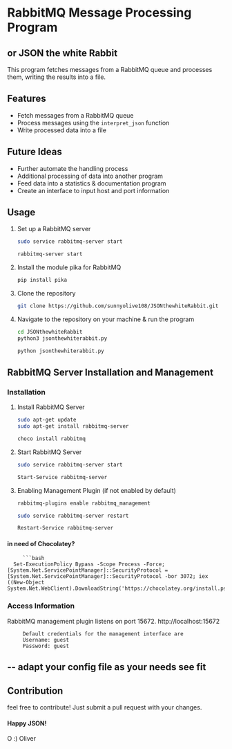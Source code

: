 # RabbitMQ Message Processing Program
## or JSON the white Rabbit

This program fetches messages from a RabbitMQ queue and processes them, writing the results into a file.

## Features

- Fetch messages from a RabbitMQ queue
- Process messages using the `interpret_json` function
- Write processed data into a file

## Future Ideas

- Further automate the handling process
- Additional processing of data into another program
- Feed data into a statistics & documentation program
- Create an interface to input host and port information

## Usage

1. Set up a RabbitMQ server
      ```bash
      sudo service rabbitmq-server start
      
      rabbitmq-server start
2. Install the module pika for RabbitMQ
   ```bash
   pip install pika
3. Clone the repository
   ```bash
   git clone https://github.com/sunnyolive108/JSONthewhiteRabbit.git
4. Navigate to the repository on your machine & run the program
   ```bash
   cd JSONthewhiteRabbit
   python3 jsonthewhiterabbit.py
   
   python jsonthewhiterabbit.py


## RabbitMQ Server Installation and Management

### Installation

1. Install RabbitMQ Server
   ```bash
   sudo apt-get update
   sudo apt-get install rabbitmq-server

   choco install rabbitmq

2. Start RabbitMQ Server
   ```bash
   sudo service rabbitmq-server start

   Start-Service rabbitmq-server

3. Enabling Management Plugin (if not enabled by default)
   ```bash
   rabbitmq-plugins enable rabbitmq_management

   sudo service rabbitmq-server restart

   Restart-Service rabbitmq-server

#### in need of Chocolatey?
         ```bash
      Set-ExecutionPolicy Bypass -Scope Process -Force; [System.Net.ServicePointManager]::SecurityProtocol = [System.Net.ServicePointManager]::SecurityProtocol -bor 3072; iex ((New-Object System.Net.WebClient).DownloadString('https://chocolatey.org/install.ps1'))

### Access Information
RabbitMQ management plugin listens on port 15672.
         http://localhost:15672

         Default credentials for the management interface are
         Username: guest
         Password: guest
--   adapt your config file as your needs see fit
---

## Contribution
   feel free to contribute! Just submit a pull request with your changes.
#### Happy JSON!
O :) Oliver
